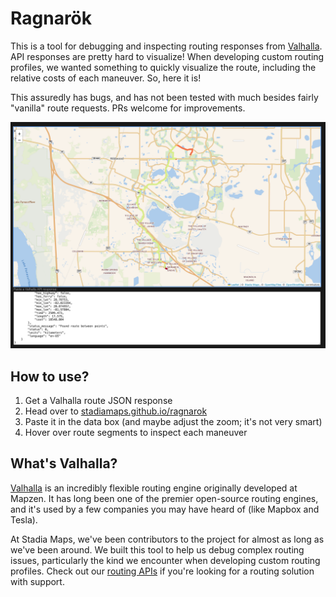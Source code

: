 # Ragnarök

This is a tool for debugging and inspecting routing responses from [Valhalla](https://github.com/valhalla/valhalla).
API responses are pretty hard to visualize!
When developing custom routing profiles, we wanted something to quickly visualize the route,
including the relative costs of each maneuver.
So, here it is!

This assuredly has bugs, and has not been tested with much besides fairly "vanilla" route requests.
PRs welcome for improvements.

![Screenshot](screenshot.png)

## How to use?

1. Get a Valhalla route JSON response 
2. Head over to [stadiamaps.github.io/ragnarok](https://stadiamaps.github.io/ragnarok/)
3. Paste it in the data box (and maybe adjust the zoom; it's not very smart)
4. Hover over route segments to inspect each maneuver

## What's Valhalla?

[Valhalla](https://github.com/valhalla/valhalla) is an incredibly flexible routing engine originally developed at Mapzen.
It has long been one of the premier open-source routing engines,
and  it's used by a few companies you may have heard of (like Mapbox and Tesla).

At Stadia Maps, we've been contributors to the project for almost as long as we've been around.
We built this tool to help us debug complex routing issues, particularly the kind we encounter when developing custom routing profiles.
Check out our [routing APIs](https://docs.stadiamaps.com/routing/?utm_source=github&utm_campaign=routing&utm_content=ragnarok)
if you're looking for a routing solution with support.
